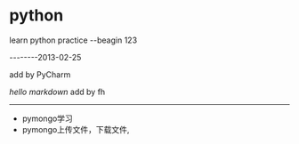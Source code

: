 python
======

learn python practice 
--beagin
123


--------2013-02-25


add by PyCharm

*hello markdown*
add by fh

--------

* pymongo学习
* pymongo上传文件，下载文件,
